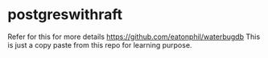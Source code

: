 # postgreswithraft


Refer for this for more details  https://github.com/eatonphil/waterbugdb
This is just a copy paste from this repo for learning purpose.